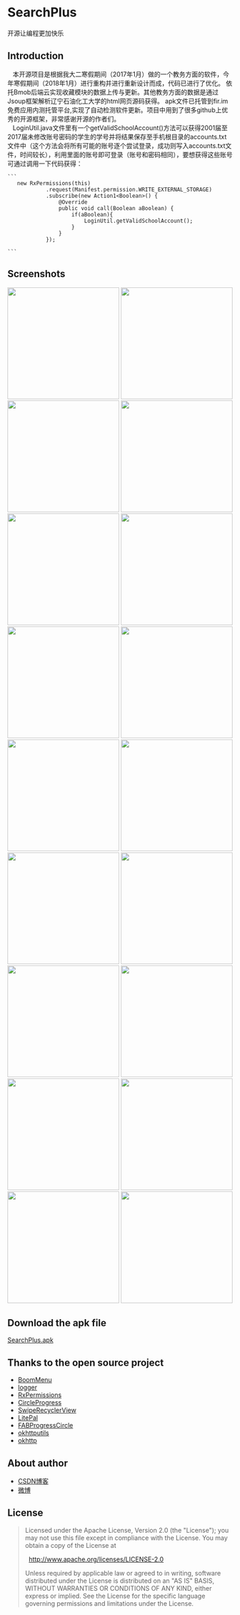 SearchPlus
==

开源让编程更加快乐

Introduction
-

    本开源项目是根据我大二寒假期间（2017年1月）做的一个教务方面的软件，今年寒假期间（2018年1月）进行重构并进行重新设计而成，代码已进行了优化。
    依托Bmob后端云实现收藏模块的数据上传与更新。其他教务方面的数据是通过Jsoup框架解析辽宁石油化工大学的html网页源码获得。
    apk文件已托管到fir.im免费应用内测托管平台,实现了自动检测软件更新。项目中用到了很多github上优秀的开源框架，非常感谢开源的作者们。
    </br>
    LoginUtil.java文件里有一个getValidSchoolAccount()方法可以获得2001届至2017届未修改账号密码的学生的学号并将结果保存至手机根目录的accounts.txt文件中（这个方法会将所有可能的账号逐个尝试登录，成功则写入accounts.txt文件，时间较长），利用里面的账号即可登录（账号和密码相同），要想获得这些账号可通过调用一下代码获得：
    
    ```
       new RxPermissions(this)
                .request(Manifest.permission.WRITE_EXTERNAL_STORAGE)
                .subscribe(new Action1<Boolean>() {
                    @Override
                    public void call(Boolean aBoolean) {
                        if(aBoolean){
                            LoginUtil.getValidSchoolAccount();
                        }
                    }
                });
    
    ```
    
Screenshots
-


<div >
 <img src="https://github.com/Chengshijian/SearchPlus/blob/master/screenshots/Screenshot_20180119-133620.png" width="250">
 <img src="https://github.com/Chengshijian/SearchPlus/blob/master/screenshots/Screenshot_20180119-133624.png" width="250">
 <img src="https://github.com/Chengshijian/SearchPlus/blob/master/screenshots/Screenshot_20180119-150124.png" width="250">
 <img src="https://github.com/Chengshijian/SearchPlus/blob/master/screenshots/Screenshot_20180119-133630.png" width="250">
 <img src="https://github.com/Chengshijian/SearchPlus/blob/master/screenshots/Screenshot_20180119-133636.png" width="250">
 <img src="https://github.com/Chengshijian/SearchPlus/blob/master/screenshots/Screenshot_20180119-133640.png" width="250">
 <img src="https://github.com/Chengshijian/SearchPlus/blob/master/screenshots/Screenshot_20180119-133646.png" width="250">
 <img src="https://github.com/Chengshijian/SearchPlus/blob/master/screenshots/Screenshot_20180119-133651.png" width="250">
 <img src="https://github.com/Chengshijian/SearchPlus/blob/master/screenshots/Screenshot_20180119-133655.png" width="250">
 <img src="https://github.com/Chengshijian/SearchPlus/blob/master/screenshots/Screenshot_20180119-133706.png" width="250">
 <img src="https://github.com/Chengshijian/SearchPlus/blob/master/screenshots/Screenshot_20180119-134009.png" width="250">
 <img src="https://github.com/Chengshijian/SearchPlus/blob/master/screenshots/Screenshot_20180119-133713.png" width="250">
 <img src="https://github.com/Chengshijian/SearchPlus/blob/master/screenshots/Screenshot_20180119-133717.png" width="250">
 <img src="https://github.com/Chengshijian/SearchPlus/blob/master/screenshots/Screenshot_20180119-133727.png" width="250">
 <img src="https://github.com/Chengshijian/SearchPlus/blob/master/screenshots/Screenshot_20180119-133749.png" width="250">
 <img src="https://github.com/Chengshijian/SearchPlus/blob/master/screenshots/Screenshot_20180119-133757.png" width="250">
 <img src="https://github.com/Chengshijian/SearchPlus/blob/master/screenshots/Screenshot_20180119-150931.png" width="250">
 <img src="https://github.com/Chengshijian/SearchPlus/blob/master/screenshots/Screenshot_20180119-133805.png" width="250">
</div>

Download the apk file
--

[SearchPlus.apk](http://fir.im/SearchPlus)

Thanks to the open source project
--

* [BoomMenu](https://github.com/Nightonke/BoomMenu)
* [logger](https://github.com/orhanobut/logger)
* [RxPermissions](https://github.com/tbruyelle/RxPermissions)
* [CircleProgress](https://github.com/lzyzsd/CircleProgress)
* [SwipeRecyclerView](https://github.com/yanzhenjie/SwipeRecyclerView)
* [LitePal](https://github.com/LitePalFramework/LitePal)
* [FABProgressCircle](https://github.com/JorgeCastilloPrz/FABProgressCircle)
* [okhttputils](https://github.com/hongyangAndroid/okhttputils)
* [okhttp](https://github.com/square/okhttp)

About author
--
* [CSDN博客](http://blog.csdn.net/chengshijian2015)
* [微博](https://weibo.com/u/1843700133)

License
--

>Licensed under the Apache License, Version 2.0 (the "License");
>you may not use this file except in compliance with the License.
>You may obtain a copy of the License at
>
>   http://www.apache.org/licenses/LICENSE-2.0
>
>Unless required by applicable law or agreed to in writing, software
>distributed under the License is distributed on an "AS IS" BASIS,
>WITHOUT WARRANTIES OR CONDITIONS OF ANY KIND, either express or implied.
>See the License for the specific language governing permissions and
>limitations under the License.


